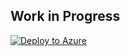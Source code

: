 ## Work in Progress

[![Deploy to Azure](https://aka.ms/deploytoazurebutton)](https://portal.azure.com/#create/Microsoft.Template/uri/https%3A%2F%2Fgithub.com%2Fugurkocde%2FKQL_Intune%2Fblob%2Fmain%2FQuery%2520Pack%2Fazuredeploy.json)
